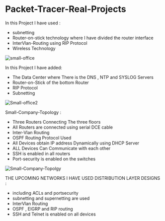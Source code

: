 # Packet-Tracer-Real-Projects
In this Project I have used :
  * subnetting
  * Router-on-stick technology where I have divided the router interface
  * InterVlan-Routing using RIP Protocol
  * Wireless Technology
    
![small-office](https://github.com/user-attachments/assets/7dcaa8ea-c4f0-402f-aeac-f26815da9bf4)

In this Project I have added:
 * The Data Center where There is the DNS , NTP and SYSLOG Servers
 * Router-on-Stick of the bottom Router
 * RIP Protocol
 * Subnetting

![Small-office2](https://github.com/user-attachments/assets/6d0bd41d-e434-489b-b241-d9fc28071c84)

Small-Company-Topology :
 * Three Routers Connecting The three floors
 * All Routers are connected using serial DCE cable
 * Inter-Vlan Routing
 * OSPF Routing Protocol Used
 * All Devices obtain IP address Dynamically using DHCP Server
 * ALL Devices Can Communicate with each other
 * SSH is enabled in all routers
 * Port-security is enabled on the switches
   
![Small-Company-Topolgy](https://github.com/user-attachments/assets/d75492c8-9a4c-4f63-9319-2719753c36fe)

THE UPCOMING NETWORKS I HAVE USED DISTRIBUTION LAYER DESIGNS :
- including ACLs and portsecurity
- subnetting and supernetting are used
- InterVlan Routing
- OSPF , EIGRP and RIP routing
- SSH and Telnet is enabled on all devices

